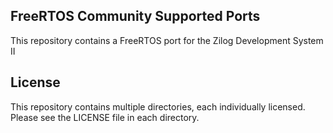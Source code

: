 ## FreeRTOS Community Supported Ports

This repository contains a FreeRTOS port for the Zilog Development System II

## License

This repository contains multiple directories, each individually licensed. Please see the LICENSE file in each directory.
